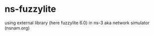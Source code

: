 # ns-fuzzylite
using external library (here fuzzylite 6.0) in ns-3 aka network simulator (nsnam.org)
